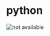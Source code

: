 # python

<img src="https://www.google.com/url?sa=i&url=https%3A%2F%2Fmedium.com%2Fanalytics-vidhya%2Flearn-python-20-basics-concepts-6955da4f9d6b&psig=AOvVaw1UHJwYiif05zfTgVWi6GJF&ust=1736314017385000&source=images&cd=vfe&opi=89978449&ved=0CBQQjRxqFwoTCKC5gfTv4ooDFQAAAAAdAAAAABAE" alt="not available" />
